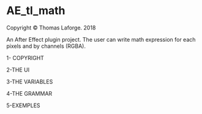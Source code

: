 # AE_tl_math
Copyright © Thomas Laforge. 2018


An After Effect plugin project.
The user can write math expression for each pixels and by channels (RGBA).


1- COPYRIGHT


2-THE UI


3-THE VARIABLES


4-THE GRAMMAR


5-EXEMPLES
